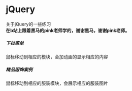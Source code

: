 # jQuery
关于jQuery的一些练习  
**在b站上跟着黑马的pink老师学的，谢谢黑马，谢谢pink老师。**  
##### 下拉菜单
鼠标移动到相应的模块，会加动画的显示相应的内容
##### 精品服饰案例
鼠标移动到相应的服装模块，会展示相应的服装图片
